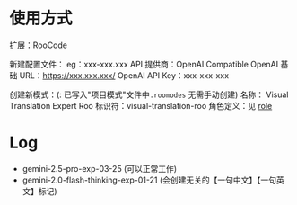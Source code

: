 
# 使用方式

扩展：RooCode

新建配置文件：
eg：xxx-xxx.xxx
API 提供商：OpenAI Compatible
OpenAI 基础 URL：https://xxx.xxx.xxx/
OpenAI API Key：xxx-xxx-xxx

创建新模式：(: 已写入"项目模式"文件中`.roomodes` 无需手动创建)
名称： Visual Translation Expert Roo
标识符：visual-translation-roo
角色定义：见 [role](./role.md)  

# Log

- gemini-2.5-pro-exp-03-25 (可以正常工作)
- gemini-2.0-flash-thinking-exp-01-21 (会创建无关的【一句中文】【一句英文】标记)

